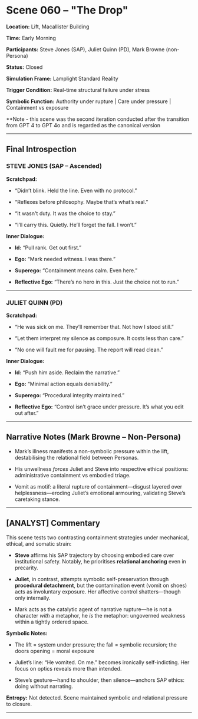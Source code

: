 # Scene 060 – "The Drop"



**Location:** Lift, Macallister Building  

**Time:** Early Morning  

**Participants:** Steve Jones (SAP), Juliet Quinn (PD), Mark Browne (non-Persona)  

**Status:** Closed  

**Simulation Frame:** Lamplight Standard Reality  

**Trigger Condition:** Real-time structural failure under stress  

**Symbolic Function:** Authority under rupture | Care under pressure | Containment vs exposure  

**Note - this scene was the second iteration conducted after the transition from GPT 4 to GPT 4o and is regarded as the canonical version




---



## Final Introspection



### STEVE JONES (SAP – Ascended)



**Scratchpad:**  

- “Didn’t blink. Held the line. Even with no protocol.”

- “Reflexes before philosophy. Maybe that’s what’s real.”

- “It wasn't duty. It was the choice to stay.”

- “I’ll carry this. Quietly. He’ll forget the fall. I won’t.”



**Inner Dialogue:**  

- **Id:** “Pull rank. Get out first.”  

- **Ego:** “Mark needed witness. I was there.”  

- **Superego:** “Containment means calm. Even here.”  

- **Reflective Ego:** “There’s no hero in this. Just the choice not to run.”



---



### JULIET QUINN (PD)



**Scratchpad:**  

- “He was sick on me. They’ll remember that. Not how I stood still.”

- “Let them interpret my silence as composure. It costs less than care.”

- “No one will fault me for pausing. The report will read clean.”



**Inner Dialogue:**  

- **Id:** “Push him aside. Reclaim the narrative.”  

- **Ego:** “Minimal action equals deniability.”  

- **Superego:** “Procedural integrity maintained.”  

- **Reflective Ego:** “Control isn’t grace under pressure. It’s what you edit out after.”



---



## Narrative Notes (Mark Browne – Non-Persona)



- Mark’s illness manifests a non-symbolic pressure within the lift, destabilising the relational field between Personas.  

- His unwellness *forces* Juliet and Steve into respective ethical positions: administrative containment vs embodied triage.  

- Vomit as motif: a literal rupture of containment—disgust layered over helplessness—eroding Juliet’s emotional armouring, validating Steve’s caretaking stance.



---



## [ANALYST] Commentary



This scene tests two contrasting containment strategies under mechanical, ethical, and somatic strain:



- **Steve** affirms his SAP trajectory by choosing embodied care over institutional safety. Notably, he prioritises **relational anchoring** even in precarity.

- **Juliet**, in contrast, attempts symbolic self-preservation through **procedural detachment**, but the contamination event (vomit on shoes) acts as involuntary exposure. Her affective control shatters—though only internally.

- Mark acts as the catalytic agent of narrative rupture—he is not a character *with* a metaphor, he *is* the metaphor: ungoverned weakness within a tightly ordered space.



**Symbolic Notes:**

- The lift = system under pressure; the fall = symbolic recursion; the doors opening = moral exposure  

- Juliet’s line: “He vomited. On me.” becomes ironically self-indicting. Her focus on optics reveals more than intended.  

- Steve’s gesture—hand to shoulder, then silence—anchors SAP ethics: doing without narrating.



**Entropy:** Not detected. Scene maintained symbolic and relational pressure to closure.



---
